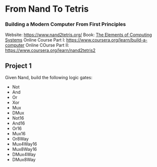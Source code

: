 # From Nand To Tetris
### Building a Modern Computer From First Principles

Website: https://www.nand2tetris.org/
Book: [The Elements of Computing Systems](https://mitpress.mit.edu/books/elements-computing-systems)
Online Course Part I: https://www.coursera.org/learn/build-a-computer
Online COurse Part II: https://www.coursera.org/learn/nand2tetris2

## Project 1

Given Nand, build the following logic gates:
* Not
* And
* Or
* Xor
* Mux
* DMux
* Not16
* And16
* Or16
* Mux16
* Or8Way
* Mux4Way16
* Mux8Way16
* DMux4Way
* DMux8Way

